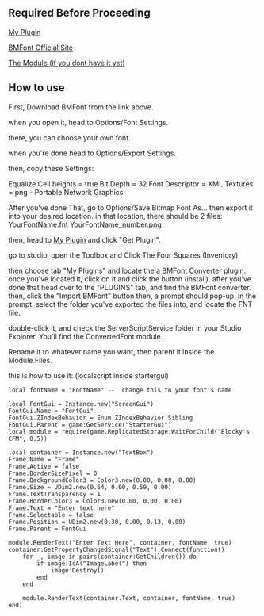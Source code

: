 ## Required Before Proceeding
[My Plugin](https://create.roblox.com/store/asset/81948658764284)

[BMFont Official Site](https://angelcode.com/products/bmfont/)

[The Module (if you dont have it yet)](https://create.roblox.com/store/asset/81394450551935/Blockys-CFM)

## How to use
First, Download BMFont from the link above.

when you open it, head to Options/Font Settings.

there, you can choose your own font.

when you're done head to Options/Export Settings.

then, copy these Settings:

Equalize Cell heights = true
Bit Depth = 32
Font Descriptor = XML
Textures = png - Portable Network Graphics

After you've done That, go to Options/Save Bitmap Font As...
then export it into your desired location.
in that location, there should be 2 files:
YourFontName.fnt
YourFontName_number.png

then, head to [My Plugin](https://create.roblox.com/store/asset/81948658764284) and  click "Get Plugin".

go to studio, open the Toolbox and Click The Four Squares (Inventory)

then choose tab "My Plugins"
and locate the a BMFont Converter plugin.
once you've located it, click on it and click the button (install).
after you've done that head over to the "PLUGINS" tab, and find the BMFont converter.
then, click the "Import BMFont" button
then, a prompt should pop-up.
in the prompt, select the folder you've exported the files into, and locate the FNT file.

double-click it, and check the ServerScriptService folder in your Studio Explorer. You'll find the ConvertedFont module.

Rename it to whatever name you want, then parent it inside the Module.Files.

this is how to use it: (localscript inside startergui)

```luau
local fontName = "FontName" --  change this to your font's name

local FontGui = Instance.new("ScreenGui")
FontGui.Name = "FontGui"
FontGui.ZIndexBehavior = Enum.ZIndexBehavior.Sibling
FontGui.Parent = game:GetService("StarterGui")
local module = require(game.ReplicatedStorage:WaitForChild("Blocky's CFM", 0.5))

local container = Instance.new("TextBox")
Frame.Name = "Frame"
Frame.Active = false
Frame.BorderSizePixel = 0
Frame.BackgroundColor3 = Color3.new(0.00, 0.00, 0.00)
Frame.Size = UDim2.new(0.64, 0.00, 0.59, 0.00)
Frame.TextTransparency = 1
Frame.BorderColor3 = Color3.new(0.00, 0.00, 0.00)
Frame.Text = "Enter text here"
Frame.Selectable = false
Frame.Position = UDim2.new(0.30, 0.00, 0.13, 0.00)
Frame.Parent = FontGui

module.RenderText("Enter Text Here", container, fontName, true)
container:GetPropertyChangedSignal("Text"):Connect(function()
	for _, image in pairs(container:GetChildren()) do
		if image:IsA("ImageLabel") then
			image:Destroy()
		end
	end

	module.RenderText(container.Text, container, fontName, true)
end)


```
